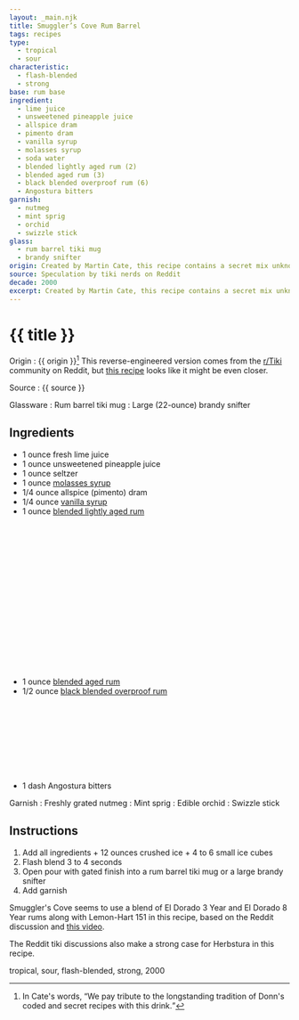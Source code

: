 ```yaml
---
layout: _main.njk
title: Smuggler’s Cove Rum Barrel
tags: recipes
type:
  - tropical
  - sour
characteristic:
  - flash-blended
  - strong
base: rum base
ingredient:
  - lime juice
  - unsweetened pineapple juice
  - allspice dram
  - pimento dram
  - vanilla syrup
  - molasses syrup
  - soda water
  - blended lightly aged rum (2)
  - blended aged rum (3)
  - black blended overproof rum (6)
  - Angostura bitters
garnish:
  - nutmeg
  - mint sprig
  - orchid
  - swizzle stick
glass:
  - rum barrel tiki mug
  - brandy snifter
origin: Created by Martin Cate, this recipe contains a secret mix unknown even to his own bartenders.
source: Speculation by tiki nerds on Reddit
decade: 2000
excerpt: Created by Martin Cate, this recipe contains a secret mix unknown even to his own bartenders.
---
```

<!-- markdownlint-disable MD025 -->
# {{ title }}
<!-- markdownlint-enable MD025 -->

Origin
  : {{ origin }}[^1] This reverse-engineered version comes from the <a href="https://www.reddit.com/r/Tiki/comments/j22en2/decoding_the_smuggers_cove_rum_barrel/" target="_blank" rel="external noopener">r/Tiki</a> community on Reddit, but <a href="https://www.reddit.com/r/Tiki/comments/nqbz3j/smugglers_cove_rum_barrel_my_decode_attempt/" target="_blank" rel="external noopener">this recipe</a> looks like it might be even closer.

Source
  : {{ source }}

[^1]: In Cate's words, <q>We pay tribute to the longstanding tradition of Donn's coded and secret recipes with this drink.</q>

Glassware
  : Rum barrel tiki mug
  : Large (22-ounce) brandy snifter

## Ingredients

* 1 ounce fresh lime juice
* 1 ounce unsweetened pineapple juice
* 1 ounce seltzer
* 1 ounce [molasses syrup](/mixes/molasses-syrup)
* 1/4 ounce allspice (pimento) dram
* 1/4 ounce [vanilla syrup](/mixes/vanilla-syrup)
* 1 ounce [blended lightly aged rum](/rums/04-rum-blended-lightly-aged/)<icon-l space="1em" class="bigger" label="(2)"><span class="with-icon"><svg class="icon"><use href="/assets/images/icons/circle-2.svg#circle-2"></use></svg></span></icon-l>
* 1 ounce [blended aged rum](/rums/05-rum-blended-aged/)<icon-l space="1em" class="bigger" label="(3)"><span class="with-icon"><svg class="icon"><use href="/assets/images/icons/circle-3.svg#circle-3"></use></svg></span></icon-l>
* 1/2 ounce [black blended overproof rum](/rums/12-rum-black-blended-overproof/)<icon-l space="1em" class="bigger" label="(6)"><span class="with-icon"><svg class="icon"><use href="/assets/images/icons/circle-6.svg#circle-6"></use></svg></span></icon-l>
* 1 dash Angostura bitters

Garnish
  : Freshly grated nutmeg
  : <span data-pagefind-filter="Garnish">Mint sprig</span>
  : <span data-pagefind-filter="Garnish">Edible orchid</span>
  : <span data-pagefind-filter="Garnish">Swizzle stick</span>

## Instructions

1. Add all ingredients + 12 ounces crushed ice + 4 to 6 small ice cubes
2. Flash blend 3 to 4 seconds
3. Open pour with gated finish into a rum barrel tiki mug or a large brandy snifter
4. Add garnish

<tiki-callout type="tip">

  Smuggler's Cove seems to use a blend of El Dorado 3 Year and El Dorado 8 Year rums along with Lemon-Hart 151 in this recipe, based on the Reddit discussion and <a href="https://youtu.be/qy3XKn88xBA?si=nCuIKLyl344MzS4k" target="_blank" rel="external noopener">this video</a>.

</tiki-callout>
<tiki-callout type="info">

  The Reddit tiki discussions also make a strong case for Herbstura in this recipe.

</tiki-callout>

<div
  class="sr-only"
  data-cat[0]="Drink"
  data-type[0]="Tropical"
  data-type[1]="Sour"
  data-char[0]="Flash-blended"
  data-char[1]="Strong"
  data-base[0]="Rum/Cane spirits"
  data-ingredient[0]="Lime juice"
  data-ingredient[1]="Pineapple juice, unsweetened"
  data-ingredient[2]="Allspice dram"
  data-ingredient[3]="Pimento dram"
  data-ingredient[4]="Vanilla syrup"
  data-ingredient[5]="Molasses syrup"
  data-ingredient[6]="Seltzer"
  data-ingredient[7]="Soda water"
  data-ingredient[8]="Blended lightly aged rum [2]"
  data-ingredient[9]="Blended aged rum [3]"
  data-ingredient[10]="Black blended overproof rum [6]"
  data-ingredient[11]="Angostura bitters"
  data-juice[0]="Lime juice"
  data-juice[1]="Pineapple juice, unsweetened"
  data-syrup[0]="Vanilla syrup"
  data-syrup[1]="Molasses syrup"
  data-liquor[0]="Allspice dram"
  data-liquor[1]="Pimento dram"
  data-liquor[2]="Blended lightly aged rum [2]"
  data-liquor[3]="Blended aged rum [3]"
  data-liquor[4]="Black blended overproof rum [6]"
  data-soda[0]="Seltzer"
  data-soda[1]="Soda water"
  data-bitters[0]="Angostura bitters"
  data-origin[0]="Martin Cate"
  data-origin[1]="Smuggler’s Cove"
  data-source[0]="Reddit r/Tiki"
  data-glass[0]="Brandy snifter"
  data-glass[1]="Brandy snifter, large (22-ounce)"
  data-glass[2]="Tiki mug"
  data-glass[3]="Tiki mug, rum barrel"
  data-garnish[0]="Nutmeg, grated"
  data-decade[0]="2010"
  data-pagefind-filter="
    Category[data-cat[0]],
    Type[data-type[0]],
    Type[data-type[1]],
    Characteristic[data-char[0]],
    Characteristic[data-char[1]],
    Base[data-base[0]],
    Ingredient[data-ingredient[0]],
    Ingredient[data-ingredient[1]],
    Ingredient[data-ingredient[2]],
    Ingredient[data-ingredient[3]],
    Ingredient[data-ingredient[4]],
    Ingredient[data-ingredient[5]],
    Ingredient[data-ingredient[6]],
    Ingredient[data-ingredient[7]],
    Ingredient[data-ingredient[8]],
    Ingredient[data-ingredient[9]],
    Ingredient[data-ingredient[10]],
    Ingredient[data-ingredient[11]],
    Juice[data-juice[0]],
    Juice[data-juice[1]],
    Syrup[data-syrup[0]],
    Syrup[data-syrup[1]],
    Liquor[data-liquor[0]],
    Liquor[data-liquor[1]],
    Liquor[data-liquor[2]],
    Liquor[data-liquor[3]],
    Liquor[data-liquor[4]],
    Soda & seltzer[data-soda[0]],
    Soda & seltzer[data-soda[1]],
    Bitters[data-bitters[0]],
    Origin[data-origin[0]],
    Origin[data-origin[1]],
    Source[data-source[0]],
    Glassware[data-glass[0]],
    Glassware[data-glass[1]],
    Glassware[data-glass[2]],
    Glassware[data-glass[3]],
    Garnish[data-garnish[0]],
    Decade[data-decade[0]]
  "
>
</div>

<div class="keywords" aria-hidden>tropical, sour, flash-blended, strong, 2000</div>
